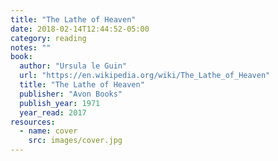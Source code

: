 ```yaml
---
title: "The Lathe of Heaven"
date: 2018-02-14T12:44:52-05:00
category: reading
notes: ""
book:
  author: "Ursula le Guin"
  url: "https://en.wikipedia.org/wiki/The_Lathe_of_Heaven"
  title: "The Lathe of Heaven"
  publisher: "Avon Books"
  publish_year: 1971
  year_read: 2017
resources:
  - name: cover
    src: images/cover.jpg
---
```


